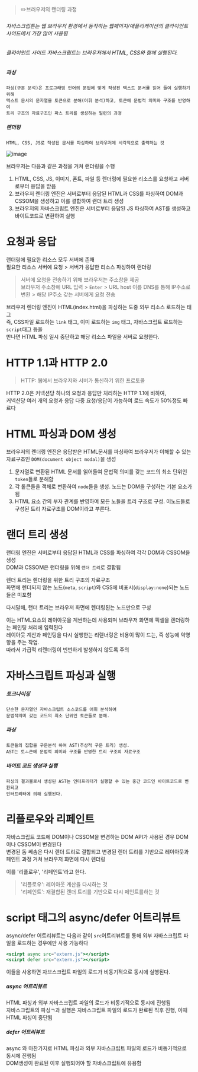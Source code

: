 > ✏️브러우저의 랜더링 과정

###### 자바스크립튼는 웹 브라우저 환경에서 동작하는 웹페이지/애플리케이션의 클라이언트 사이드에서 가장 많이 사용됨
###### 클라이언트 사이드 자바스크립트는 브라우저에서 HTML, CSS와 함께 실행된다.

##### 파싱
```
파싱(구문 분석)은 프로그래밍 언어의 문법에 맞게 작성된 텍스트 문서를 읽어 들여 실행하기 위해
텍스트 문서의 문자열을 토큰으로 분해(어휘 분석)하고, 토큰에 문법적 의미와 구조를 반영하여
트리 구조의 자료구조인 파스 트리를 생성하는 일련의 과정
```

##### 랜더링
```
HTML, CSS, JS로 작성된 문서를 파싱하여 브라우저에 시각적으로 출력하는 것
```

![image](https://github.com/mobi-community/mobi-2th-book-study/assets/134191815/2e7449fd-d781-4520-b103-7a396f43189e)


브라우저는 다음과 같은 과정을 거쳐 랜더링을 수행

1. HTML, CSS, JS, 이미지, 폰트, 파일 등 렌더링에 필요한 리소스를 요청하고 서버로부터 응답을 받음
2. 브라우저 렌더링 엔진은 서버로부터 응답된 HTML과 CSS를 파싱하여 DOM과 CSSOM을 생성하고 이를 결합하여 랜더 트리 생성
3. 브라우저의 자바스크립트 엔진은 서버로부터 응답된 JS 파싱하여 AST를 생성하고 바이트코드로 변환하여 실행


# 요청과 응답

랜더링에 필요한 리소스 모두 서버에 존재 </br>
필요한 리소스 서버에 요청 > 서버가 응답한 리소스 파싱하여 랜더링

> 서버에 요청을 전송하기 위해 브라우저는 주소창을 제공</br>
> 브라우저 주소창에 URL 입력 > `Enter` > URL host 이름 DNS를 통해 IP주소로 변환 > 해당 IP주소 갖는 서버에게 요청 전송

브라우저 렌더링 엔진이 HTML(index.html)을 파싱하는 도중 외부 리소스 로드하는 태그 </br>
즉, CSS파일 로드하는 `link` 태그, 이미 로드하는 `img` 태그, 자바스크립트 로드하는 `script`태그 등을 </br>
만나면 HTML 파싱 일시 중단하고 해당 리소스 파일을 서버로 요청한다.


# HTTP 1.1과 HTTP 2.0
>HTTP: 웹에서 브라우저와 서버가 통신하기 위한 프로토콜

HTTP 2.0은 커넥션당 하나의 요청과 응답만 처리하는 HTTP 1.1에 비하여, </br>
커넥션당 여러 개의 요청과 응답 다중 요청/응답이 가능하여 로드 속도가 50%정도 빠르다

# HTML 파싱과 DOM 생성

브라우저의 렌더링 엔진은 응답받은 HTML문서를 파싱하여 브라우저가 이해할 수 있는 자료구조인 `DOM(document object modal)`을 생성

1. 문자열로 변환된 HTML 문서를 읽어들여 문법적 의미를 갖는 코드의 최소 단위인 `token`들로 분해함
2. 각 톹큰들을 객체로 변환하여 `node`들을 생성. 노드는 DOM을 구성하는 기본 요소가 됨
3. HTML 요소 간의 부자 관계를 반영하여 모든 노들을 트리 구조로 구성. 이노드들로 구성된 트리 자료구조를 DOM이라고 부른다.


# 랜더 트리 생성

랜더링 엔진은 서버로부터 응답된 HTML과 CSS를 파싱하여 각각 DOM과 CSSOM을 생성 </br>
DOM과 CSSOM은 랜더링을 위해 `랜더 트리`로 결합됨

렌더 트리는 렌더링을 위한 트리 구조의 자료구조</br>
화면에 렌더되지 않는 노드(`meta`, `script`)와 CSS에 비표시(`display:none`)되는 노드들은 미포함

다시말해, 랜더 트리는 브라우저 화면에 렌더링된는 노드만으로 구성

이는 HTML요소의 레이아웃을 계싼하는데 사용되며 브라우저 화면에 픽셀을 렌더링하는 페인팅 처리에 입력된다</br>
레이아웃 계산과 페인팅을 다시 실행한는 리렏너링은 비용이 많이 드는, 즉 성능에 악영향을 주는 작업. </br>
따라서 가급적 리랜더링이 빈번하게 발생하지 않도록 주의

# 자바스크립트 파싱과 실행

##### 토크나이징

```
단순한 문자열인 자바스크립트 소스코드를 어휘 분석하여
문법적의미 갖는 코드의 최소 단위인 토큰들로 분해. 
```

##### 파싱

```
토큰들의 집합을 구문분석 하여 AST(추상적 구문 트리) 생성.
AST는 토ㅗ큰에 문법적 의미와 구조를 반영한 트리 구조의 자료구조
```

##### 바이트 코드 생성과 실행

```
파싱의 결과물로서 생성된 AST는 인터프리터가 실행할 수 있는 중간 코드인 바이트코드로 변환되고
인터프리터에 의해 실행된다.
```


# 리플로우와 리페인트
자바스크립트 코드에 DOM이나 CSSOM을 변경하는 DOM API가 사용된 경우 DOM이나 CSSOM이 변경된다 </br>
변경된 돔 쎄솜은 다시 렌더 트리로 결합되고 변경된 렌더 트리를 기반으로 레이아웃과 페인트 과정 거쳐 브라우저 화면에 다시 렌더링

이를 '리플로우', '리페인트'라고 한다.

>'리플로우': 레이아웃 계산을 다시하는 것 </br>
>'리페인트': 재결합된 렌더 트리를 기반으로 다시 페인트를하는 것


# script 태그의 async/defer 어트리뷰트
async/defer 어트리뷰트는 다음과 같이 `src`어트리뷰트를 통해 외부 자바스크립트 파일을 로드하는 경우에만 사용 가능하다

```jsx
<scirpt async src="extern.js"></script>
<scirpt defer src="extern.js"></script>
```
이들을 사용하면 자브스크립트 파일의 로드가 비동기적으로 동시에 실행된다.


##### async 어트리뷰트

HTML 파싱과 외부 자바스크립트 파일의 로드가 비동기적으로 동시에 진행됨</br>
자바스크립트의 파싱ㄱ과 실행은 자바스크립트 파일의 로드가 완료된 직후 진행, 이때 HTML 파싱이 중단됨

##### defer 어트리뷰트

async 와 마찬가지로 HTML 파싱과 외부 자바스크립트 파일의 로드가 비동기적으로 동시에 진행됨 </br>
DOM생성이 완료된 이후 실행되어야 할 자바스크립트에 유용함









